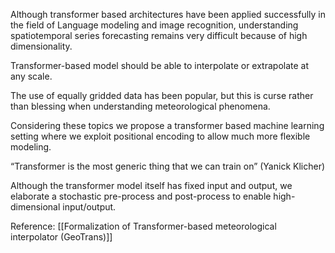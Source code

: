 Although transformer based architectures have been applied successfully in the field of Language modeling and image recognition, understanding spatiotemporal series forecasting remains very difficult because of high dimensionality.

Transformer-based model should be able to interpolate or extrapolate at any scale.

The use of equally gridded data has been popular, but this is curse rather than blessing when understanding meteorological phenomena. 

Considering these topics we propose a transformer based machine learning setting where we exploit positional encoding to allow much more flexible modeling.

“Transformer is the most generic thing that we can train on” (Yanick Klicher)

Although the transformer model itself has fixed input and output, we elaborate a stochastic pre-process and post-process to enable high-dimensional input/output.

Reference:
[[Formalization of Transformer-based meteorological interpolator (GeoTrans)]]
